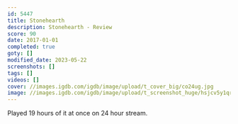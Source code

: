 ```yaml
---
id: 5447
title: Stonehearth
description: Stonehearth - Review
score: 90
date: 2017-01-01
completed: true
goty: []
modified_date: 2023-05-22
screenshots: []
tags: []
videos: []
cover: //images.igdb.com/igdb/image/upload/t_cover_big/co24ug.jpg
image: //images.igdb.com/igdb/image/upload/t_screenshot_huge/hsjcv5y1qrobztv0b57x.jpg
---
```

Played 19 hours of it at once on 24 hour stream.